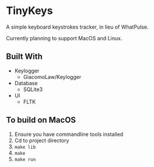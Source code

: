 # TinyKeys
A simple keyboard keystrokes tracker, in lieu of WhatPulse.

Currently planning to support MacOS and Linux.
## Built With
- Keylogger
  - GiacomoLaw/Keylogger
- Database
  - SQLite3
- UI
  - FLTK

## To build on MacOS
1. Ensure you have commandline tools installed
2. Cd to project directory
3. `make lib`
4. `make`
5. `make run`